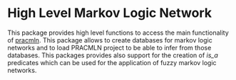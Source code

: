 # High Level Markov Logic Network

This package provides high level functions to access the main functionality of  [pracmln](http://pracmln.org/). 
This package allows to create databases for markov logic networks and to load PRACMLN
project to be able to infer from those databases. This packages provides also support for the creation of *is_a* 
predicates which can be used for the application of fuzzy markov logic networks.
 
